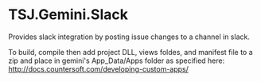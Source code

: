 TSJ.Gemini.Slack
================

Provides slack integration by posting issue changes to a channel in slack.

To build, compile then add project DLL, views foldes, and manifest file to a zip and place in gemini's App_Data/Apps folder as specified here: http://docs.countersoft.com/developing-custom-apps/